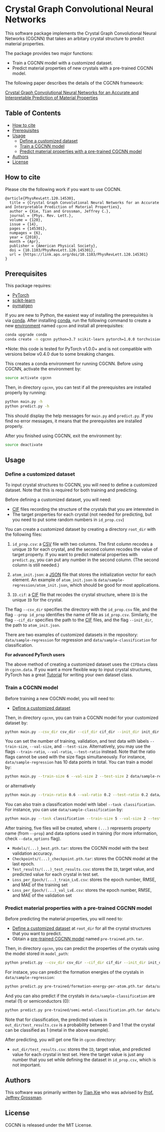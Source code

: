 # Crystal Graph Convolutional Neural Networks

This software package implements the Crystal Graph Convolutional Neural Networks (CGCNN) that takes an arbitary crystal structure to predict material properties. 

The package provides two major functions:

- Train a CGCNN model with a customized dataset.
- Predict material properties of new crystals with a pre-trained CGCNN model.

The following paper describes the details of the CGCNN framework:

[Crystal Graph Convolutional Neural Networks for an Accurate and Interpretable Prediction of Material Properties](https://link.aps.org/doi/10.1103/PhysRevLett.120.145301)

## Table of Contents

- [How to cite](#how-to-cite)
- [Prerequisites](#prerequisites)
- [Usage](#usage)
  - [Define a customized dataset](#define-a-customized-dataset)
  - [Train a CGCNN model](#train-a-cgcnn-model)
  - [Predict material properties with a pre-trained CGCNN model](#predict-material-properties-with-a-pre-trained-cgcnn-model)
- [Authors](#authors)
- [License](#license)

## How to cite

Please cite the following work if you want to use CGCNN.

```
@article{PhysRevLett.120.145301,
  title = {Crystal Graph Convolutional Neural Networks for an Accurate and Interpretable Prediction of Material Properties},
  author = {Xie, Tian and Grossman, Jeffrey C.},
  journal = {Phys. Rev. Lett.},
  volume = {120},
  issue = {14},
  pages = {145301},
  numpages = {6},
  year = {2018},
  month = {Apr},
  publisher = {American Physical Society},
  doi = {10.1103/PhysRevLett.120.145301},
  url = {https://link.aps.org/doi/10.1103/PhysRevLett.120.145301}
}
```

##  Prerequisites

This package requires:

- [PyTorch](http://pytorch.org)
- [scikit-learn](http://scikit-learn.org/stable/)
- [pymatgen](http://pymatgen.org)

If you are new to Python, the easiest way of installing the prerequisites is via [conda](https://conda.io/docs/index.html). After installing [conda](http://conda.pydata.org/), run the following command to create a new [environment](https://conda.io/docs/user-guide/tasks/manage-environments.html) named `cgcnn` and install all prerequisites:

```bash
conda upgrade conda
conda create -n cgcnn python=3.7 scikit-learn pytorch=1.0.0 torchvision pymatgen -c pytorch -c matsci
```

*Note: this code is tested for PyTorch v1.0.0+ and is not compatible with versions below v0.4.0 due to some breaking changes.

This creates a conda environment for running CGCNN. Before using CGCNN, activate the environment by:

```bash
source activate cgcnn
```

Then, in directory `cgcnn`, you can test if all the prerequisites are installed properly by running:

```bash
python main.py -h
python predict.py -h
```

This should display the help messages for `main.py` and `predict.py`. If you find no error messages, it means that the prerequisites are installed properly.

After you finished using CGCNN, exit the environment by:

```bash
source deactivate
```

## Usage

### Define a customized dataset 

To input crystal structures to CGCNN, you will need to define a customized dataset. Note that this is required for both training and predicting. 

Before defining a customized dataset, you will need:

- [CIF](https://en.wikipedia.org/wiki/Crystallographic_Information_File) files recording the structure of the crystals that you are interested in
- The target properties for each crystal (not needed for predicting, but you need to put some random numbers in `id_prop.csv`)

You can create a customized dataset by creating a directory `root_dir` with the following files: 

1. `id_prop.csv`: a [CSV](https://en.wikipedia.org/wiki/Comma-separated_values) file with two columns. The first column recodes a unique `ID` for each crystal, and the second column recodes the value of target property. If you want to predict material properties with `predict.py`, you can put any number in the second column. (The second column is still needed.)

2. `atom_init.json`: a [JSON](https://en.wikipedia.org/wiki/JSON) file that stores the initialization vector for each element. An example of `atom_init.json` is `data/sample-regression/atom_init.json`, which should be good for most applications.

3. `ID.cif`: a [CIF](https://en.wikipedia.org/wiki/Crystallographic_Information_File) file that recodes the crystal structure, where `ID` is the unique `ID` for the crystal.

The flag `--csv_dir` specifies the directory with the `id_prop.csv` file, and the flag `--prop id_prop` identifies the name of file as `id_prop.csv`. Similarly, the flag `--cif_dir` specifies the path to the [CIF](https://en.wikipedia.org/wiki/Crystallographic_Information_File) files, and the flag `--init_dir`, the path to `atom_init.json`. 

There are two examples of customized datasets in the repository: `data/sample-regression` for regression and `data/sample-classification` for classification. 

**For advanced PyTorch users**

The above method of creating a customized dataset uses the `CIFData` class in `cgcnn.data`. If you want a more flexible way to input crystal structures, PyTorch has a great [Tutorial](http://pytorch.org/tutorials/beginner/data_loading_tutorial.html#sphx-glr-beginner-data-loading-tutorial-py) for writing your own dataset class.

### Train a CGCNN model

Before training a new CGCNN model, you will need to:

- [Define a customized dataset](#define-a-customized-dataset) 

Then, in directory `cgcnn`, you can train a CGCNN model for your customized dataset by:

```bash
python main.py --csv_dir csv_dir --cif_dir cif_dir --init_dir init_dir --prop id_prop
```

You can set the number of training, validation, and test data with labels `--train-size`, `--val-size`, and `--test-size`. Alternatively, you may use the flags `--train-ratio`, `--val-ratio`, `--test-ratio` instead. Note that the ratio flags cannot be used with the size flags simultaneously. For instance, `data/sample-regression` has 10 data points in total. You can train a model by:

```bash
python main.py --train-size 6 --val-size 2 --test-size 2 data/sample-regression
```
or alternatively
```bash
python main.py --train-ratio 0.6 --val-ratio 0.2 --test-ratio 0.2 data/sample-regression
```

You can also train a classification model with label `--task classification`. For instance, you can use `data/sample-classification` by:

```bash
python main.py --task classification --train-size 5 --val-size 2 --test-size 3 data/sample-classification
```

After training, five files will be created, where `(...)` represents property name (from `--prop`) and data options used in training (for more information, check `--data_options` flag).

- `Models/(...)_best.pth.tar`: stores the CGCNN model with the best validation accuracy.
- `Checkpoints/(...)_checkpoint.pth.tar`: stores the CGCNN model at the last epoch.
- `Test_results/(...)_test_results.csv`: stores the `ID`, target value, and predicted value for each crystal in test set.
- `Loss_per_Epoch/(...)_train_LvE.csv`: stores the epoch number, RMSE, and MAE of the training set
- `Loss_per_Epoch/(...)_val_LvE.csv`: stores the epoch number, RMSE, and MAE of the validation set

### Predict material properties with a pre-trained CGCNN model

Before predicting the material properties, you will need to:

- [Define a customized dataset](#define-a-customized-dataset) at `root_dir` for all the crystal structures that you want to predict.
- Obtain a [pre-trained CGCNN model](pre-trained) named `pre-trained.pth.tar`.

Then, in directory `cgcnn`, you can predict the properties of the crystals using the model stored in `model_path`:

```bash
python predict.py --csv_dir csv_dir --cif_dir cif_dir --init_dir init_dir --prop id_prop --model_path model_path/pre-trained.pth.tar --out_dir out_dir
```

For instace, you can predict the formation energies of the crystals in `data/sample-regression`:

```bash
python predict.py pre-trained/formation-energy-per-atom.pth.tar data/sample-regression
```

And you can also predict if the crystals in `data/sample-classification` are metal (1) or semiconductors (0):

```bash
python predict.py pre-trained/semi-metal-classification.pth.tar data/sample-classification
```

Note that for classification, the predicted values in `out_dir/test_results.csv` is a probability between 0 and 1 that the crystal can be classified as 1 (metal in the above example).

After predicting, you will get one file in `cgcnn` directory:

- `out_dir/test_results.csv`: stores the `ID`, target value, and predicted value for each crystal in test set. Here the target value is just any number that you set while defining the dataset in `id_prop.csv`, which is not important.

## Authors

This software was primarily written by [Tian Xie](http://txie.me) who was advised by [Prof. Jeffrey Grossman](https://dmse.mit.edu/faculty/profile/grossman). 

## License

CGCNN is released under the MIT License.




